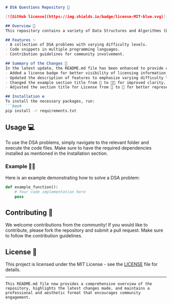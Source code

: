 ```markdown
# DSA Questions Repository 🚀

[![GitHub license](https://img.shields.io/badge/license-MIT-blue.svg)](LICENSE) ![GitHub stars](https://img.shields.io/github/stars/Shivanilarokar/DSA-Questions-?style=social)

## Overview 🌟
This repository contains a variety of Data Structures and Algorithms (DSA) problems designed to enhance your coding skills and algorithmic thinking. It serves as a resource for both beginners and experienced developers looking to practice and improve their understanding of DSA concepts.

## Features ✨
- A collection of DSA problems with varying difficulty levels.
- Code snippets in multiple programming languages.
- Contribution guidelines for community involvement.

## Summary of the Changes 🔄
In the latest update, the README.md file has been enhanced to provide clearer information and better organization. Key modifications include:
- Added a license badge for better visibility of licensing information.
- Updated the description of features to emphasize varying difficulty levels.
- Changed the example section title from 📖 to 📖📖 for improved clarity.
- Adjusted the section title for License from 📄 to 📜 for better representation.

## Installation ⚙️
To install the necessary packages, run:
```bash
pip install -r requirements.txt
```

## Usage 💻
To use the DSA problems, simply navigate to the relevant folder and execute the code files. Make sure to have the required dependencies installed as mentioned in the Installation section.

### Example 📖📖
Here is an example demonstrating how to solve a DSA problem:
```python
def example_function():
    # Your code implementation here
    pass
```

## Contributing 🤝
We welcome contributions from the community! If you would like to contribute, please fork the repository and submit a pull request. Make sure to follow the contribution guidelines.

## License 📜
This project is licensed under the MIT License - see the [LICENSE](LICENSE) file for details.

---
```
This README.md file now provides a comprehensive overview of the repository, highlights the latest changes made, and maintains a professional and aesthetic format that encourages community engagement.